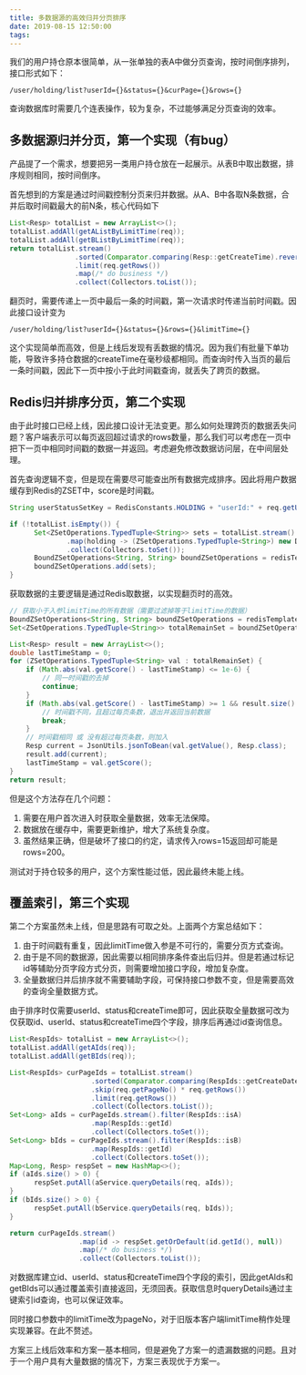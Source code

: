 ```yaml
---
title: 多数据源的高效归并分页排序
date: 2019-08-15 12:50:00
tags:
---
```


我们的用户持仓原本很简单，从一张单独的表A中做分页查询，按时间倒序排列，接口形式如下：

```
/user/holding/list?userId={}&status={}&curPage={}&rows={}
```

查询数据库时需要几个连表操作，较为复杂，不过能够满足分页查询的效率。

## 多数据源归并分页，第一个实现（有bug）

产品提了一个需求，想要把另一类用户持仓放在一起展示。从表B中取出数据，排序规则相同，按时间倒序。

首先想到的方案是通过时间戳控制分页来归并数据。从A、B中各取N条数据，合并后取时间戳最大的前N条，核心代码如下

```java
List<Resp> totalList = new ArrayList<>();
totalList.addAll(getAListByLimitTime(req));
totalList.addAll(getBListByLimitTime(req));
return totalList.stream()
                .sorted(Comparator.comparing(Resp::getCreateTime).reversed())
                .limit(req.getRows())
                .map(/* do business */)
                .collect(Collectors.toList());
```

翻页时，需要传递上一页中最后一条的时间戳，第一次请求时传递当前时间戳。因此接口设计变为

```
/user/holding/list?userId={}&status={}&rows={}&limitTime={}
```

这个实现简单而高效，但是上线后发现有丢数据的情况。因为我们有批量下单功能，导致许多持仓数据的createTime在毫秒级都相同。而查询时传入当页的最后一条时间戳，因此下一页中按小于此时间戳查询，就丢失了跨页的数据。

## Redis归并排序分页，第二个实现

由于此时接口已经上线，因此接口设计无法变更。那么如何处理跨页的数据丢失问题？客户端表示可以每页返回超过请求的rows数量，那么我们可以考虑在一页中把下一页中相同时间戳的数据一并返回。考虑避免修改数据访问层，在中间层处理。

首先查询逻辑不变，但是现在需要尽可能查出所有数据完成排序。因此将用户数据缓存到Redis的ZSET中，score是时间戳。
```java
String userStatusSetKey = RedisConstants.HOLDING + "userId:" + req.getUid() + "status:" + req.getStatus();

if (!totalList.isEmpty()) {
      Set<ZSetOperations.TypedTuple<String>> sets = totalList.stream()
              .map(holding -> (ZSetOperations.TypedTuple<String>) new DefaultTypedTuple<>(JsonUtils.beanToJson(holding), (double) holding.getCreateTime()))
              .collect(Collectors.toSet());
      BoundZSetOperations<String, String> boundZSetOperations = redisTemplate.boundZSetOps(userStatusSetKey);
      boundZSetOperations.add(sets);
}
```

获取数据的主要逻辑是通过Redis取数据，以实现翻页时的高效。

```java
// 获取小于入参limitTime的所有数据（需要过滤掉等于limitTime的数据）
BoundZSetOperations<String, String> boundZSetOperations = redisTemplate.boundZSetOps(userStatusSetKey);
Set<ZSetOperations.TypedTuple<String>> totalRemainSet = boundZSetOperations.reverseRangeByScoreWithScores(0, req.getLimitTime());

List<Resp> result = new ArrayList<>();
double lastTimeStamp = 0;
for (ZSetOperations.TypedTuple<String> val : totalRemainSet) {
    if (Math.abs(val.getScore() - lastTimeStamp) <= 1e-6) {
        // 同一时间戳的去掉
        continue;
    }
    if (Math.abs(val.getScore() - lastTimeStamp) >= 1 && result.size() >= req.getRows()) {
        // 时间戳不同，且超过每页条数，退出并返回当前数据
        break;
    }
    // 时间戳相同 或 没有超过每页条数，则加入
    Resp current = JsonUtils.jsonToBean(val.getValue(), Resp.class);
    result.add(current);
    lastTimeStamp = val.getScore();
}
return result;
```

但是这个方法存在几个问题：
1. 需要在用户首次进入时获取全量数据，效率无法保障。
2. 数据放在缓存中，需要更新维护，增大了系统复杂度。
3. 虽然结果正确，但是破坏了接口的约定，请求传入rows=15返回却可能是rows=200。

测试对于持仓较多的用户，这个方案性能过低，因此最终未能上线。

## 覆盖索引，第三个实现
第二个方案虽然未上线，但是思路有可取之处。上面两个方案总结如下：
1. 由于时间戳有重复，因此limitTime做入参是不可行的，需要分页方式查询。
2. 由于是不同的数据源，因此需要以相同排序条件查出后归并。但是若通过标记id等辅助分页字段方式分页，则需要增加接口字段，增加复杂度。
3. 全量数据归并后排序就不需要辅助字段，可保持接口参数不变，但是需要高效的查询全量数据方式。

由于排序时仅需要userId、status和createTime即可，因此获取全量数据可改为仅获取id、userId、status和createTime四个字段，排序后再通过id查询信息。

```java
List<RespIds> totalList = new ArrayList<>();
totalList.addAll(getAIds(req));
totalList.addAll(getBIds(req));

List<RespIds> curPageIds = totalList.stream()
                    .sorted(Comparator.comparing(RespIds::getCreateDateLong).reversed())
                    .skip(req.getPageNo() * req.getRows())
                    .limit(req.getRows())
                    .collect(Collectors.toList());
Set<Long> aIds = curPageIds.stream().filter(RespIds::isA)
                    .map(RespIds::getId)
                    .collect(Collectors.toSet());
Set<Long> bIds = curPageIds.stream().filter(RespIds::isB)
                    .map(RespIds::getId)
                    .collect(Collectors.toSet());
Map<Long, Resp> respSet = new HashMap<>();
if (aIds.size() > 0) {
      respSet.putAll(aService.queryDetails(req, aIds));
}
if (bIds.size() > 0) {
      respSet.putAll(bService.queryDetails(req, bIds));
}

return curPageIds.stream()
                 .map(id -> respSet.getOrDefault(id.getId(), null))
                 .map(/* do business */)
                 .collect(Collectors.toList());
```

对数据库建立id、userId、status和createTime四个字段的索引，因此getAIds和getBIds可以通过覆盖索引直接返回，无须回表。获取信息时queryDetails通过主键索引id查询，也可以保证效率。

同时接口参数中的limitTime改为pageNo，对于旧版本客户端limitTime稍作处理实现兼容。在此不赘述。

方案三上线后效率和方案一基本相同，但是避免了方案一的遗漏数据的问题。且对于一个用户具有大量数据的情况下，方案三表现优于方案一。
